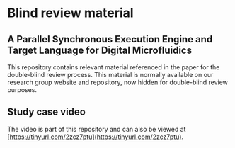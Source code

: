# Blind review material
## A Parallel Synchronous Execution Engine and Target Language for Digital Microfluidics

This repository contains relevant material referenced in the paper for the double-blind review process. This material is normally available on our research group website and repository, now hidden for double-blind review purposes.

## Study case video

The video is part of this repository and can also be viewed at [https://tinyurl.com/2zcz7ptu](https://tinyurl.com/2zcz7ptu).

